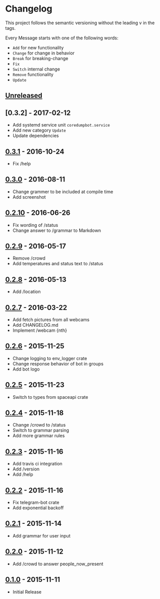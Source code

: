 # Changelog

This project follows the semantic versioning without the leading v in the tags.

Every Message starts with one of the following words:

 - `Add` for new functionality
 - `Change` for change in behavior
 - `Break` for breaking-change
 - `Fix`
 - `Switch` internal change
 - `Remove` functionality
 - `Update`

## [Unreleased]

## [0.3.2] - 2017-02-12

 - Add systemd service unit `coredumpbot.service`
 - Add new category `Update`
 - Update dependencies

## [0.3.1] - 2016-10-24

 - Fix /help

## [0.3.0] - 2016-08-11

 - Change grammer to be included at compile time
 - Add screenshot

## [0.2.10] - 2016-06-26

 - Fix wording of /status
 - Change answer to /grammar to Markdown

## [0.2.9] - 2016-05-17

 - Remove /crowd
 - Add temperatures and status text to /status

## [0.2.8] - 2016-05-13

 - Add /location

## [0.2.7] - 2016-03-22

 - Add fetch pictures from all webcams
 - Add CHANGELOG.md
 - Implement /webcam {nth}

## [0.2.6] - 2015-11-25

 - Change logging to env_logger crate
 - Change response behavior of bot in groups
 - Add bot logo

## [0.2.5] - 2015-11-23

 - Switch to types from spaceapi crate

## [0.2.4] - 2015-11-18

 - Change /crowd to /status
 - Switch to grammar parsing
 - Add more grammar rules

## [0.2.3] - 2015-11-16

 - Add travis ci integration
 - Add /version
 - Add /help

## [0.2.2] - 2015-11-16

 - Fix telegram-bot crate
 - Add exponential backoff

## [0.2.1] - 2015-11-14

 - Add grammar for user input

## [0.2.0] - 2015-11-12

 - Add /crowd to answer people_now_present

## [0.1.0] - 2015-11-11

 - Initial Release

[Unreleased]: https://github.com/coredump-ch/coredumpbot/compare/v0.3.1...HEAD
[0.3.1]: https://github.com/coredump-ch/coredumpbot/compare/0.3.0...0.3.1
[0.3.0]: https://github.com/coredump-ch/coredumpbot/compare/0.2.10...0.3.0
[0.2.10]: https://github.com/coredump-ch/coredumpbot/compare/0.2.9...0.2.10
[0.2.9]: https://github.com/coredump-ch/coredumpbot/compare/0.2.8...0.2.9
[0.2.8]: https://github.com/coredump-ch/coredumpbot/compare/0.2.7...0.2.8
[0.2.7]: https://github.com/coredump-ch/coredumpbot/compare/0.2.6...0.2.7
[0.2.6]: https://github.com/coredump-ch/coredumpbot/compare/0.2.5...0.2.6
[0.2.5]: https://github.com/coredump-ch/coredumpbot/compare/0.2.4...0.2.5
[0.2.4]: https://github.com/coredump-ch/coredumpbot/compare/0.2.3...0.2.4
[0.2.3]: https://github.com/coredump-ch/coredumpbot/compare/0.2.2...0.2.3
[0.2.2]: https://github.com/coredump-ch/coredumpbot/compare/0.2.1...0.2.2
[0.2.1]: https://github.com/coredump-ch/coredumpbot/compare/0.2.0...0.2.1
[0.2.0]: https://github.com/coredump-ch/coredumpbot/compare/0.1.0...0.2.0
[0.1.0]: https://github.com/coredump-ch/coredumpbot/compare/f6b6d059d86...0.1.0
